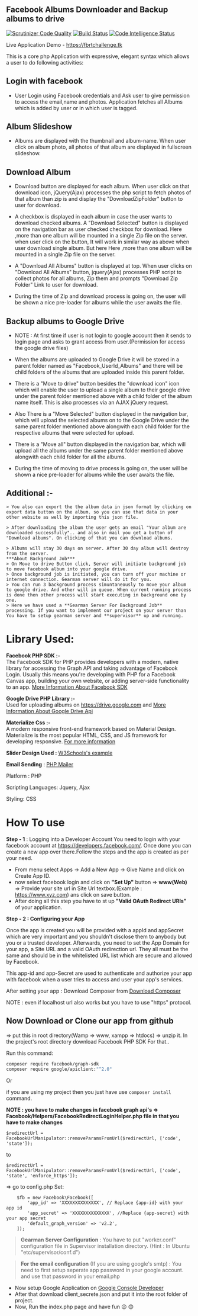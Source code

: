 ## Facebook Albums Downloader and Backup albums to drive
[![Scrutinizer Code Quality](https://scrutinizer-ci.com/g/kishanjasani/SociaManager/badges/quality-score.png?b=master)](https://scrutinizer-ci.com/g/kishanjasani/SociaManager/?branch=master)
[![Build Status](https://scrutinizer-ci.com/g/kishanjasani/SociaManager/badges/build.png?b=master)](https://scrutinizer-ci.com/g/kishanjasani/SociaManager/build-status/master)
[![Code Intelligence Status](https://scrutinizer-ci.com/g/kishanjasani/SociaManager/badges/code-intelligence.svg?b=master)](https://scrutinizer-ci.com/code-intelligence)

Live Application Demo - https://fbrtchallenge.tk

This is a core php Application with expressive, elegant syntax which  allows a user to do following activities:

## Login with facebook
- User Login using Facebook credentials and Ask user to give permission to access the email,name and photos.
Application fetches all Albums which is added by user or in which user is tagged.

## Album Slideshow
- Albums are displayed with the thumbnail and album-name. When user click on album photo, all photos of that album are displayed in fullscreen slideshow.

## Download Album
- Download button are displayed for each album. When user click on that download icon, jQuery(Ajax) processes the php script to fetch photos of that album than zip is and display the "DownloadZipFolder" button to user for download.
- A checkbox is displayed in each album in case the user wants to download checked albums. A "Download Selected" button is displayed on the navigation bar as user checked checkbox for download.
 Here ,more than one album will be mounted in a single Zip file on the server. when user click on the button, It will work in similar way as above when user download single album. But here Here ,more than one album will be mounted in a single Zip file on the server.
- A "Download All Albums" button is displayed at top. When user clicks on "Download All Albums" button, jquery(Ajax) processes PHP script to collect photos for all albums, Zip them and prompts "Download Zip Folder" Link to user for download.

- During the time of Zip and download process is going on, the user will be shown a nice pre-loader for albums while the user awaits the file.

## Backup albums to Google Drive

- NOTE : At first time if user is not login to google account then it sends to login page and asks to grant access from user.(Permission for access the google drive files)

- When the albums are uploaded to Google Drive it will be stored in a parent folder named as "Facebook_UserId_Albums" and there will be child folders of the albums that are uploaded inside this parent folder.

- There is a "Move to drive" button besides the "download icon" icon which will enable the user to upload a single album to their google drive under the parent folder mentioned above with a child folder of the album name itself. This is also processes via an AJAX jQuery request.

- Also There is a "Move Selected" button displayed in the navigation bar, which will upload the selected albums on to the Google Drive under the same parent folder mentioned above alongwith each child folder for the respective albums that were selected for upload.
- There is a "Move all" button displayed in the navigation bar, which will upload all the albums under the same parent folder mentioned above alongwith each child folder for all the albums.
- During the time of moving to drive process is going on, the user will be shown a nice pre-loader for albums while the user awaits the file.

## Additional :-
    > You also can export the the album data in json format by clicking on export data button on the album. so you can use that data in your other website as well by importing this json file.

    > After downloading the album the user gets an email "Your album are downloaded successfully".. and also in mail you get a button of "Download albums". On clicking of that you can download albums.

    > Albums will stay 30 days on server. After 30 day album will destroy from the server.
    ***About Background Job***
    > On Move to drive Button click, Server will initiate background job to move facebook album into your google drive.
    > Once background job is initiated, you can turn off your machine or internet connection. Gearman server will do it for you.
    > You can run 3 background process simuntaneously to move your album to google drive. And other will in queue. When current running process is done then other process will start executing in background one by one.
    > Here we have used a **Gearman Server For Background Job** processing. If you want to implement our project on your server than You have to setup gearman server and **supervisor** up and running.

Library Used:
==========================================================
**Facebook PHP SDK :-**   
The Facebook SDK for PHP provides developers with a modern, native library for accessing the Graph API and
taking advantage of Facebook Login. Usually this means you're developing with PHP for a Facebook Canvas app,
building your own website, or adding server-side functionality to an app.
<a href="https://developers.facebook.com/docs/reference/php/">More Information About Facebook SDK</a>

**Google Drive PHP Library :-**  
Used for uploading albums on https://drive.google.com and <a href="https://developers.google.com/drive/api/v3/quickstart/php">More Information About Google Drive Api</a>

**Materialize Css :-**   
A modern responsive front-end framework based on Material Design.
Materialize is the most popular HTML, CSS, and JS framework for developing responsive. <a href="https://materializecss.com/">For more information</a>

**Slider Design Used :** <a href="https://www.w3schools.com/howto/howto_js_slideshow.asp">W3Schools's
example</a>

**Email Sending** : <a href="https://github.com/PHPMailer/PHPMailer">PHP Mailer</a>  

Platform : PHP

Scripting Languages:
Jquery,
Ajax

Styling: CSS

How To use
================================================

**Step - 1** : Logging into a Developer Account
You need to login with your facebook account at https://developers.facebook.com/. Once done you can create a new app over there.Follow the steps and the app is created as per your need.
- From menu select Apps -> Add a New App -> Give Name and click on Create App ID.
- now select facebook login and click on **"Set Up"** button => **www(Web)** => Provide your site url in Site Url textbox.(Example : https://www.xyz.com) ans click on save button.
- After doing all this step you have to st up **"Valid OAuth Redirect URIs"** of your application.

**Step - 2 : Configuring your App**

Once the app is created you will be provided with a appId and appSecret which are very important and you shouldn't disclose them to anybody but you or a trusted developer. Afterwards, you need to set the App Domain for your app, a Site URL and a valid OAuth redirection url. They all must be the same and should be in the whitelisted URL list which are secure and allowed by Facebook.

This app-id and app-Secret are used to authenticate and authorize your app with facebook when a user tries to access and user your app's services.

After setting your app : Download Composer from <a href="https://getcomposer.org/">Download Composer</a>

NOTE : even if localhost url also works but you have to use "https" protocol.

## Now Download or Clone our app from github
=> put this in root directory(Wamp => www, xampp => htdocs)
=> unzip it.
In the project's root directory download Facebook PHP SDK For that..

Run this command:
```sh
composer require facebook/graph-sdk
composer require google/apiclient:"^2.0"
```
Or

if you are using my project then you just have use `composer install ` command.
<p><b>NOTE : you have to make changes in facebook graph api's => Facebook/Helpers/FacebookRedirectLoginHelper.php file
in that you have to make changes</b></p>

`$redirectUrl = FacebookUrlManipulator::removeParamsFromUrl($redirectUrl, ['code', 'state']);`

to

`$redirectUrl = FacebookUrlManipulator::removeParamsFromUrl($redirectUrl, ['code', 'state', 'enforce_https']);`


=> go to config.php
	Set:

        $fb = new Facebook\Facebook([
            'app_id' => 'XXXXXXXXXXXXXX', // Replace {app-id} with your app id
            'app_secret' => 'XXXXXXXXXXXXXX', //Replace {app-secret} with your app secret
            'default_graph_version' => 'v2.2',
        ]);

> **Gearman Server Configuration** : You have to put "worker.conf" configuration file in Supervisor installation directory. (Hint : In Ubuntu "etc/supervisor/conf.d")

> **For the email configuration** (If you are using google's smtp) : You need to first setup seperate app password in your google account. and use that password in your email.php

- Now setup Google Application on <a href="https://console.developers.google.com/">Google Console Developer</a>
- After that download client_secrete.json and put it into the root folder of project.
- Now, Run the index.php page and have fun :wink: :blush:
